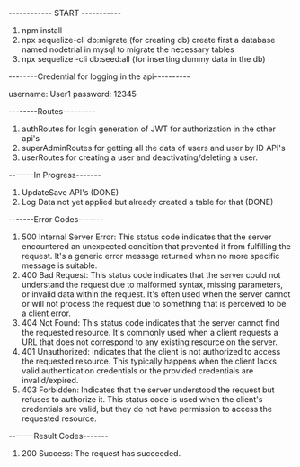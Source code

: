 ------------ START -----------

1. npm install 
2. npx sequelize-cli db:migrate (for creating db) create first a database named nodetrial in mysql to migrate the necessary tables
3. npx sequelize -cli db:seed:all (for inserting dummy data in the db)

--------Credential for logging in the api----------

username: User1
password: 12345

--------Routes---------
1. authRoutes for login generation of JWT for authorization in the other api's
2. superAdminRoutes for getting all the data of users and user by ID API's
3. userRoutes for creating a user and deactivating/deleting a user.

-------In Progress-------
1. UpdateSave API's (DONE)
2. Log Data not yet applied but already created a table for that (DONE)

-------Error Codes-------

1. 500 Internal Server Error: This status code indicates that the server encountered an unexpected condition that prevented it from fulfilling the request. It's a generic error message returned when no more specific message is suitable.
2. 400 Bad Request: This status code indicates that the server could not understand the request due to malformed syntax, missing parameters, or invalid data within the request. It's often used when the server cannot or will not process the request due to something that is perceived to be a client error.
3. 404 Not Found: This status code indicates that the server cannot find the requested resource. It's commonly used when a client requests a URL that does not correspond to any existing resource on the server.
4. 401 Unauthorized: Indicates that the client is not authorized to access the requested resource. This typically happens when the client lacks valid authentication credentials or the provided credentials are invalid/expired.
5. 403 Forbidden: Indicates that the server understood the request but refuses to authorize it. This status code is used when the client's credentials are valid, but they do not have permission to access the requested resource.

-------Result Codes-------
1. 200 Success: The request has succeeded.

